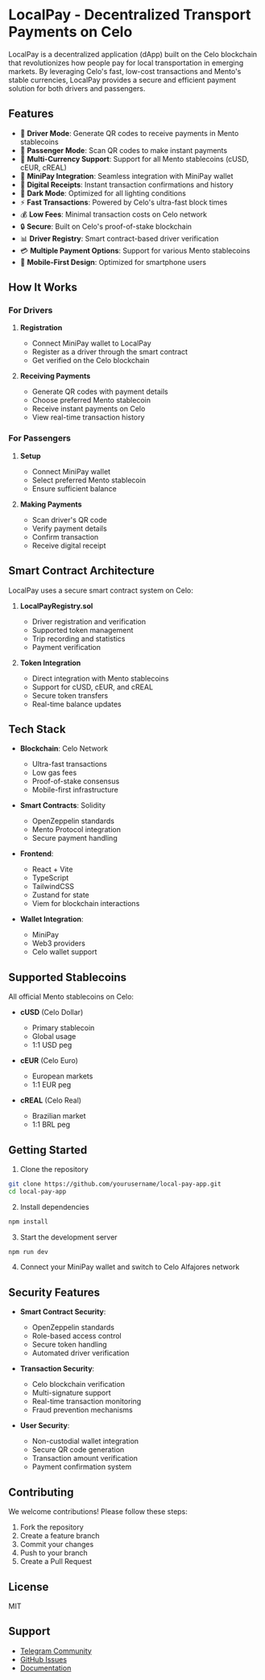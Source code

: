 # LocalPay - Decentralized Transport Payments on Celo

LocalPay is a decentralized application (dApp) built on the Celo blockchain that revolutionizes how people pay for local transportation in emerging markets. By leveraging Celo's fast, low-cost transactions and Mento's stable currencies, LocalPay provides a secure and efficient payment solution for both drivers and passengers.

## Features

- 🚗 **Driver Mode**: Generate QR codes to receive payments in Mento stablecoins
- 👤 **Passenger Mode**: Scan QR codes to make instant payments
- 💱 **Multi-Currency Support**: Support for all Mento stablecoins (cUSD, cEUR, cREAL)
- 📱 **MiniPay Integration**: Seamless integration with MiniPay wallet
- 📃 **Digital Receipts**: Instant transaction confirmations and history
- 🌙 **Dark Mode**: Optimized for all lighting conditions
- ⚡ **Fast Transactions**: Powered by Celo's ultra-fast block times
- 💰 **Low Fees**: Minimal transaction costs on Celo network
- 🔒 **Secure**: Built on Celo's proof-of-stake blockchain
- 📊 **Driver Registry**: Smart contract-based driver verification
- 💳 **Multiple Payment Options**: Support for various Mento stablecoins
- 📱 **Mobile-First Design**: Optimized for smartphone users

## How It Works

### For Drivers
1. **Registration**
   - Connect MiniPay wallet to LocalPay
   - Register as a driver through the smart contract
   - Get verified on the Celo blockchain

2. **Receiving Payments**
   - Generate QR codes with payment details
   - Choose preferred Mento stablecoin
   - Receive instant payments on Celo
   - View real-time transaction history

### For Passengers
1. **Setup**
   - Connect MiniPay wallet
   - Select preferred Mento stablecoin
   - Ensure sufficient balance

2. **Making Payments**
   - Scan driver's QR code
   - Verify payment details
   - Confirm transaction
   - Receive digital receipt

## Smart Contract Architecture

LocalPay uses a secure smart contract system on Celo:

1. **LocalPayRegistry.sol**
   - Driver registration and verification
   - Supported token management
   - Trip recording and statistics
   - Payment verification

2. **Token Integration**
   - Direct integration with Mento stablecoins
   - Support for cUSD, cEUR, and cREAL
   - Secure token transfers
   - Real-time balance updates

## Tech Stack

- **Blockchain**: Celo Network
  - Ultra-fast transactions
  - Low gas fees
  - Proof-of-stake consensus
  - Mobile-first infrastructure

- **Smart Contracts**: Solidity
  - OpenZeppelin standards
  - Mento Protocol integration
  - Secure payment handling

- **Frontend**:
  - React + Vite
  - TypeScript
  - TailwindCSS
  - Zustand for state
  - Viem for blockchain interactions

- **Wallet Integration**:
  - MiniPay
  - Web3 providers
  - Celo wallet support

## Supported Stablecoins

All official Mento stablecoins on Celo:

- **cUSD** (Celo Dollar)
  - Primary stablecoin
  - Global usage
  - 1:1 USD peg

- **cEUR** (Celo Euro)
  - European markets
  - 1:1 EUR peg

- **cREAL** (Celo Real)
  - Brazilian market
  - 1:1 BRL peg

## Getting Started

1. Clone the repository
```bash
git clone https://github.com/yourusername/local-pay-app.git
cd local-pay-app
```

2. Install dependencies
```bash
npm install
```

3. Start the development server
```bash
npm run dev
```

4. Connect your MiniPay wallet and switch to Celo Alfajores network

## Security Features

- **Smart Contract Security**:
  - OpenZeppelin standards
  - Role-based access control
  - Secure token handling
  - Automated driver verification

- **Transaction Security**:
  - Celo blockchain verification
  - Multi-signature support
  - Real-time transaction monitoring
  - Fraud prevention mechanisms

- **User Security**:
  - Non-custodial wallet integration
  - Secure QR code generation
  - Transaction amount verification
  - Payment confirmation system

## Contributing

We welcome contributions! Please follow these steps:

1. Fork the repository
2. Create a feature branch
3. Commit your changes
4. Push to your branch
5. Create a Pull Request

## License

MIT

## Support

- [Telegram Community](https://t.me/localpayapp)
- [GitHub Issues](https://github.com/yourusername/local-pay-app/issues)
- [Documentation](https://docs.localpay.app)